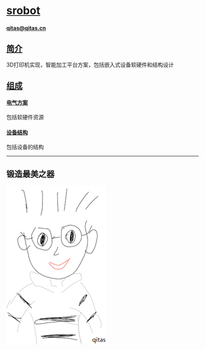 ﻿# [srobot](https://github.com/Qitas/srobot) 

#### qitas@qitas.cn

## [简介](https://github.com/Qitas/srobot/wiki)

3D打印机实现，智能加工平台方案，包括嵌入式设备软硬件和结构设计

## [组成](qitas/)

#### [电气方案](MCU/)

包括软硬件资源

#### [设备结构](CAD/)

包括设备的结构

---

## 锻造最美之器

[![sites](qitas/qitas.png)](http://www.qitas.cn)
